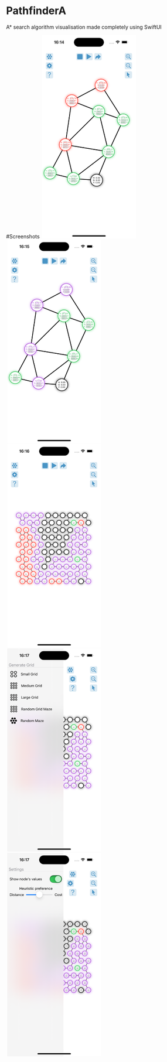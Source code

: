 # PathfinderA
A* search algorithm visualisation made completely using SwiftUI

#Screenshots
<img src="/Screens/Screen-01.png" alt="Screen-01" width="256" hspace="3"/><img src="/Screens/Screen-02.png" alt="Screen-02" width="256" hspace="3"/><img src="/Screens/Screen-03.png" alt="Screen-03" width="256" hspace="3"/><img src="/Screens/Screen-04.png" alt="Screen-04" width="256" hspace="3"/><img src="/Screens/Screen-05.png" alt="Screen-05" width="256" hspace="3"/>

